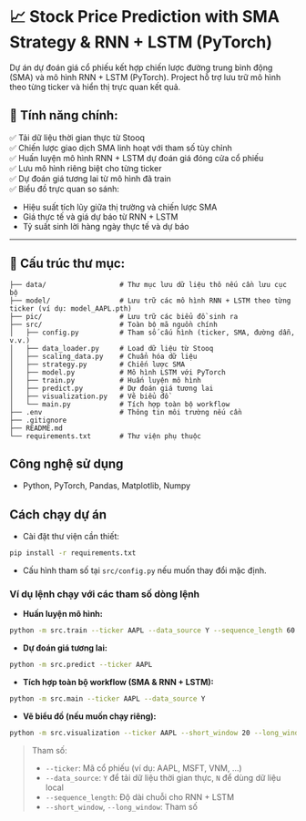# 📈 Stock Price Prediction with SMA Strategy & RNN + LSTM (PyTorch)

Dự án dự đoán giá cổ phiếu kết hợp chiến lược đường trung bình động (SMA) và mô hình RNN + LSTM (PyTorch). Project hỗ trợ lưu trữ mô hình theo từng ticker và hiển thị trực quan kết quả.

## 🚀 Tính năng chính:

✅ Tải dữ liệu thời gian thực từ Stooq  
✅ Chiến lược giao dịch SMA linh hoạt với tham số tùy chỉnh  
✅ Huấn luyện mô hình RNN + LSTM dự đoán giá đóng cửa cổ phiếu  
✅ Lưu mô hình riêng biệt cho từng ticker  
✅ Dự đoán giá tương lai từ mô hình đã train  
✅ Biểu đồ trực quan so sánh:
- Hiệu suất tích lũy giữa thị trường và chiến lược SMA
- Giá thực tế và giá dự báo từ RNN + LSTM
- Tỷ suất sinh lời hàng ngày thực tế và dự báo  

---

## 📂 Cấu trúc thư mục:

```
├── data/                  # Thư mục lưu dữ liệu thô nếu cần lưu cục bộ
├── model/                 # Lưu trữ các mô hình RNN + LSTM theo từng ticker (ví dụ: model_AAPL.pth)
├── pic/                   # Lưu trữ các biểu đồ sinh ra
├── src/                   # Toàn bộ mã nguồn chính
│   ├── config.py          # Tham số cấu hình (ticker, SMA, đường dẫn, v.v.)
│   ├── data_loader.py     # Load dữ liệu từ Stooq
│   ├── scaling_data.py    # Chuẩn hóa dữ liệu
│   ├── strategy.py        # Chiến lược SMA
│   ├── model.py           # Mô hình LSTM với PyTorch
│   ├── train.py           # Huấn luyện mô hình
│   ├── predict.py         # Dự đoán giá tương lai
│   ├── visualization.py   # Vẽ biểu đồ
│   └── main.py            # Tích hợp toàn bộ workflow
├── .env                   # Thông tin môi trường nếu cần
├── .gitignore
├── README.md
└── requirements.txt       # Thư viện phụ thuộc
```

## Công nghệ sử dụng
- Python, PyTorch, Pandas, Matplotlib, Numpy

## Cách chạy dự án

- Cài đặt thư viện cần thiết:
```bash
pip install -r requirements.txt
```

- Cấu hình tham số tại `src/config.py` nếu muốn thay đổi mặc định.

### Ví dụ lệnh chạy với các tham số dòng lệnh

- **Huấn luyện mô hình:**
```bash
python -m src.train --ticker AAPL --data_source Y --sequence_length 60
```

- **Dự đoán giá tương lai:**
```bash
python -m src.predict --ticker AAPL
```

- **Tích hợp toàn bộ workflow (SMA & RNN + LSTM):**
```bash
python -m src.main --ticker AAPL --data_source Y
```

- **Vẽ biểu đồ (nếu muốn chạy riêng):**
```bash
python -m src.visualization --ticker AAPL --short_window 20 --long_window 100
```

> Tham số:
> - `--ticker`: Mã cổ phiếu (ví dụ: AAPL, MSFT, VNM, ...)
> - `--data_source`: `Y` để tải dữ liệu thời gian thực, `N` để dùng dữ liệu local
> - `--sequence_length`: Độ dài chuỗi cho RNN + LSTM
> - `--short_window`, `--long_window`: Tham số
